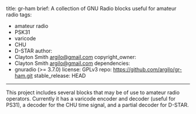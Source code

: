 title: gr-ham
brief: A collection of GNU Radio blocks useful for amateur radio
tags:
  - amateur radio
  - PSK31
  - varicode
  - CHU
  - D-STAR
author:
  - Clayton Smith <argilo@gmail.com>
copyright_owner:
  - Clayton Smith <argilo@gmail.com>
dependencies:
  - gnuradio (>= 3.7.0)
license: GPLv3
repo: https://github.com/argilo/gr-ham.git
stable_release: HEAD
---
This project includes several blocks that may be of use to amateur radio
operators. Currently it has a varicode encoder and decoder (useful for PS31),
a decoder for the CHU time signal, and a partial decoder for D-STAR.
